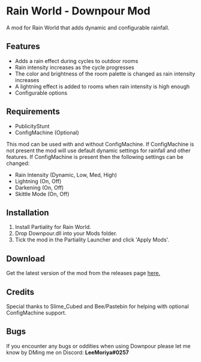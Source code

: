 # Rain World - Downpour Mod
A mod for Rain World that adds dynamic and configurable rainfall.

## Features
- Adds a rain effect during cycles to outdoor rooms
- Rain intensity increases as the cycle progresses
- The color and brightness of the room palette is changed as rain intensity increases
- A lightning effect is added to rooms when rain intensity is high enough
- Configurable options

## Requirements
- PublicityStunt
- ConfigMachine (Optional)

This mod can be used with and without ConfigMachine. If ConfigMachine is not present the mod will use default dynamic settings for rainfall and other features. If ConfigMachine is present then the following settings can be changed:
- Rain Intensity (Dynamic, Low, Med, High)
- Lightning (On, Off)
- Darkening (On, Off)
- Skittle Mode (On, Off)

## Installation
1. Install Partiality for Rain World.
2. Drop Downpour.dll into your Mods folder.
3. Tick the mod in the Partiality Launcher and click 'Apply Mods'.

## Download
Get the latest version of the mod from the releases page [here.](https://github.com/LeeMoriya/Downpour/releases)

## Credits
Special thanks to Slime_Cubed and Bee/Pastebin for helping with optional ConfigMachine support.

## Bugs
If you encounter any bugs or oddities when using Downpour please let me know by DMing me on Discord:
**LeeMoriya#0257**
